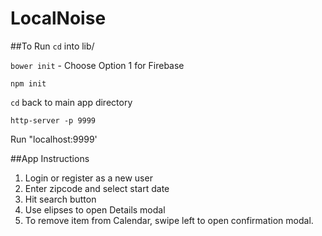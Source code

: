 # LocalNoise

##To Run
`cd` into lib/

`bower init` - Choose Option 1 for Firebase

`npm init`

`cd` back to main app directory

`http-server -p 9999`

Run "localhost:9999'

##App Instructions

1. Login or register as a new user
2. Enter zipcode and select start date
3. Hit search button
4. Use elipses to open Details modal
5. To remove item from Calendar, swipe left to open confirmation modal.

